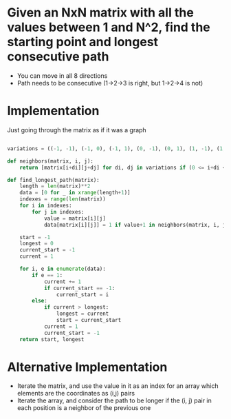 # Given an NxN matrix with all the values between 1 and N^2, find the starting point and longest consecutive path

- You can move in all 8 directions
- Path needs to be consecutive (1->2->3 is right, but 1->2->4 is not)

# Implementation

Just going through the matrix as if it was a graph

```python

variations = ((-1, -1), (-1, 0), (-1, 1), (0, -1), (0, 1), (1, -1), (1, 0), (1, 1))

def neighbors(matrix, i, j):
    return [matrix[i+di][j+dj] for di, dj in variations if (0 <= i+di < len(matrix)) and (0 <= j+dj < len(matrix))]

def find_longest_path(matrix):
    length = len(matrix)**2
    data = [0 for _ in xrange(length+1)]
    indexes = range(len(matrix))
    for i in indexes:
        for j in indexes:
            value = matrix[i][j]
            data[matrix[i][j]] = 1 if value+1 in neighbors(matrix, i, j) else 0

    start = -1
    longest = 0
    current_start = -1
    current = 1

    for i, e in enumerate(data):
        if e == 1:
            current += 1
            if current_start == -1:
                current_start = i
        else:
            if current > longest:
                longest = current
                start = current_start
            current = 1
            current_start = -1
    return start, longest
```

# Alternative Implementation

- Iterate the matrix, and use the value in it as an index for an array which elements are the coordinates as (i,j) pairs
- Iterate the array, and consider the path to be longer if the (i, j) pair in each position is a neighbor of the previous one

